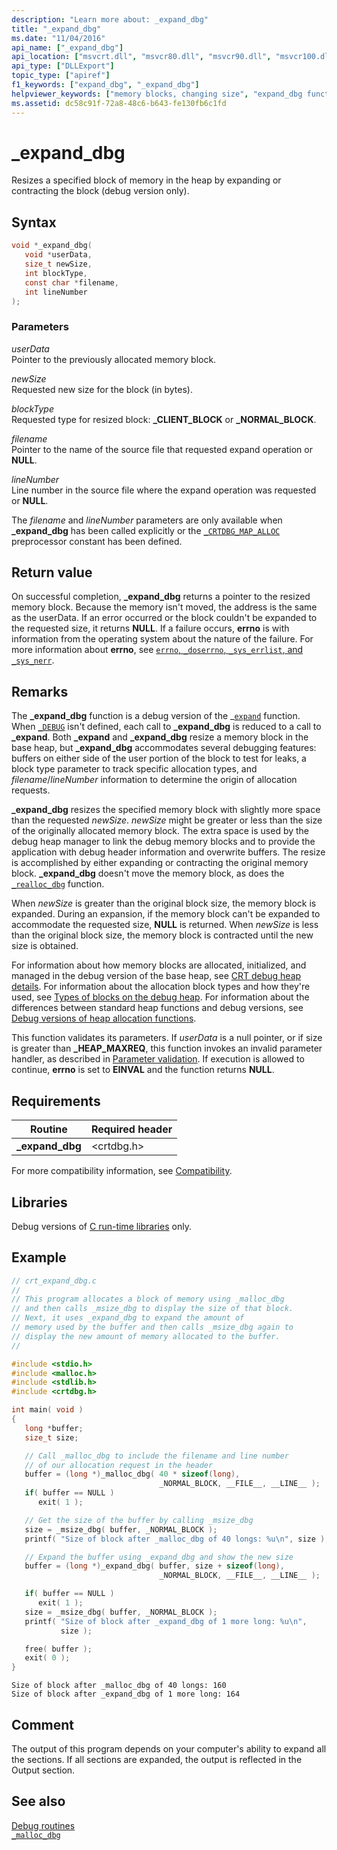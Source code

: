 ```yaml
---
description: "Learn more about: _expand_dbg"
title: "_expand_dbg"
ms.date: "11/04/2016"
api_name: ["_expand_dbg"]
api_location: ["msvcrt.dll", "msvcr80.dll", "msvcr90.dll", "msvcr100.dll", "msvcr100_clr0400.dll", "msvcr110.dll", "msvcr110_clr0400.dll", "msvcr120.dll", "msvcr120_clr0400.dll", "ucrtbase.dll"]
api_type: ["DLLExport"]
topic_type: ["apiref"]
f1_keywords: ["expand_dbg", "_expand_dbg"]
helpviewer_keywords: ["memory blocks, changing size", "expand_dbg function", "_expand_dbg function"]
ms.assetid: dc58c91f-72a8-48c6-b643-fe130fb6c1fd
---
```

# _expand_dbg

Resizes a specified block of memory in the heap by expanding or contracting the block (debug version only).

## Syntax

```C
void *_expand_dbg(
   void *userData,
   size_t newSize,
   int blockType,
   const char *filename,
   int lineNumber
);
```

### Parameters

*userData*<br/>
Pointer to the previously allocated memory block.

*newSize*<br/>
Requested new size for the block (in bytes).

*blockType*<br/>
Requested type for resized block: **_CLIENT_BLOCK** or **_NORMAL_BLOCK**.

*filename*<br/>
Pointer to the name of the source file that requested expand operation or **NULL**.

*lineNumber*<br/>
Line number in the source file where the expand operation was requested or **NULL**.

The *filename* and *lineNumber* parameters are only available when **_expand_dbg** has been called explicitly or the [`_CRTDBG_MAP_ALLOC`](../crtdbg-map-alloc.md) preprocessor constant has been defined.

## Return value

On successful completion, **_expand_dbg** returns a pointer to the resized memory block. Because the memory isn't moved, the address is the same as the userData. If an error occurred or the block couldn't be expanded to the requested size, it returns **NULL**. If a failure occurs, **errno** is with information from the operating system about the nature of the failure. For more information about **errno**, see [`errno`, `_doserrno`, `_sys_errlist`, and `_sys_nerr`](../errno-doserrno-sys-errlist-and-sys-nerr.md).

## Remarks

The **_expand_dbg** function is a debug version of the _[`expand`](expand.md) function. When [`_DEBUG`](../debug.md) isn't defined, each call to **_expand_dbg** is reduced to a call to **_expand**. Both **_expand** and **_expand_dbg** resize a memory block in the base heap, but **_expand_dbg** accommodates several debugging features: buffers on either side of the user portion of the block to test for leaks, a block type parameter to track specific allocation types, and *filename*/*lineNumber* information to determine the origin of allocation requests.

**_expand_dbg** resizes the specified memory block with slightly more space than the requested *newSize*. *newSize* might be greater or less than the size of the originally allocated memory block. The extra space is used by the debug heap manager to link the debug memory blocks and to provide the application with debug header information and overwrite buffers. The resize is accomplished by either expanding or contracting the original memory block. **_expand_dbg** doesn't move the memory block, as does the [`_realloc_dbg`](realloc-dbg.md) function.

When *newSize* is greater than the original block size, the memory block is expanded. During an expansion, if the memory block can't be expanded to accommodate the requested size, **NULL** is returned. When *newSize* is less than the original block size, the memory block is contracted until the new size is obtained.

For information about how memory blocks are allocated, initialized, and managed in the debug version of the base heap, see [CRT debug heap details](/visualstudio/debugger/crt-debug-heap-details). For information about the allocation block types and how they're used, see [Types of blocks on the debug heap](/visualstudio/debugger/crt-debug-heap-details). For information about the differences between standard heap functions and debug versions, see [Debug versions of heap allocation functions](/visualstudio/debugger/debug-versions-of-heap-allocation-functions).

This function validates its parameters. If *userData* is a null pointer, or if size is greater than **_HEAP_MAXREQ**, this function invokes an invalid parameter handler, as described in [Parameter validation](../parameter-validation.md). If execution is allowed to continue, **errno** is set to **EINVAL** and the function returns **NULL**.

## Requirements

|Routine|Required header|
|-------------|---------------------|
|**_expand_dbg**|\<crtdbg.h>|

For more compatibility information, see [Compatibility](../compatibility.md).

## Libraries

Debug versions of [C run-time libraries](../crt-library-features.md) only.

## Example

```C
// crt_expand_dbg.c
//
// This program allocates a block of memory using _malloc_dbg
// and then calls _msize_dbg to display the size of that block.
// Next, it uses _expand_dbg to expand the amount of
// memory used by the buffer and then calls _msize_dbg again to
// display the new amount of memory allocated to the buffer.
//

#include <stdio.h>
#include <malloc.h>
#include <stdlib.h>
#include <crtdbg.h>

int main( void )
{
   long *buffer;
   size_t size;

   // Call _malloc_dbg to include the filename and line number
   // of our allocation request in the header
   buffer = (long *)_malloc_dbg( 40 * sizeof(long),
                                 _NORMAL_BLOCK, __FILE__, __LINE__ );
   if( buffer == NULL )
      exit( 1 );

   // Get the size of the buffer by calling _msize_dbg
   size = _msize_dbg( buffer, _NORMAL_BLOCK );
   printf( "Size of block after _malloc_dbg of 40 longs: %u\n", size );

   // Expand the buffer using _expand_dbg and show the new size
   buffer = (long *)_expand_dbg( buffer, size + sizeof(long),
                                 _NORMAL_BLOCK, __FILE__, __LINE__ );

   if( buffer == NULL )
      exit( 1 );
   size = _msize_dbg( buffer, _NORMAL_BLOCK );
   printf( "Size of block after _expand_dbg of 1 more long: %u\n",
           size );

   free( buffer );
   exit( 0 );
}
```

```Output
Size of block after _malloc_dbg of 40 longs: 160
Size of block after _expand_dbg of 1 more long: 164
```

## Comment

The output of this program depends on your computer's ability to expand all the sections. If all sections are expanded, the output is reflected in the Output section.

## See also

[Debug routines](../debug-routines.md)\
[`_malloc_dbg`](malloc-dbg.md)
